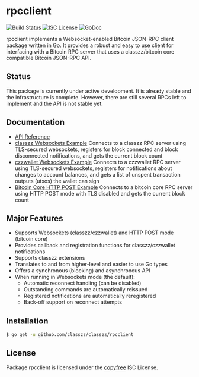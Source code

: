 rpcclient
=========

[![Build Status](https://travis-ci.org/bourbaki-czz/classzz.png?branch=master)](https://travis-ci.org/bourbaki-czz/classzz)
[![ISC License](http://img.shields.io/badge/license-ISC-blue.svg)](http://copyfree.org)
[![GoDoc](https://img.shields.io/badge/godoc-reference-blue.svg)](http://godoc.org/github.com/classzz/classzz/rpcclient)

rpcclient implements a Websocket-enabled Bitcoin JSON-RPC client package written
in [Go](http://golang.org/).  It provides a robust and easy to use client for
interfacing with a Bitcoin RPC server that uses a classzz/bitcoin core compatible
Bitcoin JSON-RPC API.

## Status

This package is currently under active development.  It is already stable and
the infrastructure is complete.  However, there are still several RPCs left to
implement and the API is not stable yet.

## Documentation

* [API Reference](http://godoc.org/github.com/classzz/classzz/rpcclient)
* [classzz Websockets Example](https://github.com/classzz/classzz/tree/master/rpcclient/examples/classzzwebsockets)
  Connects to a classzz RPC server using TLS-secured websockets, registers for
  block connected and block disconnected notifications, and gets the current
  block count
* [czzwallet Websockets Example](https://github.com/classzz/classzz/tree/master/rpcclient/examples/czzwalletwebsockets)
  Connects to a czzwallet RPC server using TLS-secured websockets, registers for
  notifications about changes to account balances, and gets a list of unspent
  transaction outputs (utxos) the wallet can sign
* [Bitcoin Core HTTP POST Example](https://github.com/classzz/classzz/tree/master/rpcclient/examples/bitcoincorehttp)
  Connects to a bitcoin core RPC server using HTTP POST mode with TLS disabled
  and gets the current block count

## Major Features

* Supports Websockets (classzz/czzwallet) and HTTP POST mode (bitcoin core)
* Provides callback and registration functions for classzz/czzwallet notifications
* Supports classzz extensions
* Translates to and from higher-level and easier to use Go types
* Offers a synchronous (blocking) and asynchronous API
* When running in Websockets mode (the default):
  * Automatic reconnect handling (can be disabled)
  * Outstanding commands are automatically reissued
  * Registered notifications are automatically reregistered
  * Back-off support on reconnect attempts

## Installation

```bash
$ go get -u github.com/classzz/classzz/rpcclient
```

## License

Package rpcclient is licensed under the [copyfree](http://copyfree.org) ISC
License.
